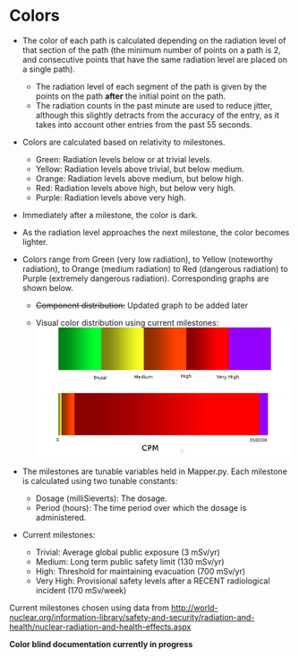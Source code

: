 # Colors

- The color of each path is calculated depending on the radiation level of that section of the path (the minimum number of points on a path is 2, and consecutive points that have the same radiation level are placed on a single path).
	* The radiation level of each segment of the path is given by the points on the path **after** the initial point on the path.
	* The radiation counts in the past minute are used to reduce jitter, although this slightly detracts from the accuracy of the entry, as it takes into account other entries from the past 55 seconds.
- Colors are calculated based on relativity to milestones.
	* Green:	Radiation levels below or at trivial levels.
	* Yellow:	Radiation levels above trivial, but below medium.
	* Orange:	Radiation levels above medium, but below high.
	* Red:		Radiation levels above high, but below very high.
	* Purple:	Radiation levels above very high.
- Immediately after a milestone, the color is dark.
- As the radiation level approaches the next milestone, the color becomes lighter.
- Colors range from Green (very low radiation), to Yellow (noteworthy radiation), to Orange (medium radiation) to Red (dangerous radiation) to Purple (extremely dangerous radiation). Corresponding graphs are shown below.

	* ~~Component distribution:~~ Updated graph to be added later


	* Visual color distribution using current milestones: 
![Normalized Distribution](https://github.com/Yash3667/GeigerToKML/blob/master/Documentation/NormalizedDistribution.png "Normalized Distribution")
![Real Distribution](https://github.com/Yash3667/GeigerToKML/blob/master/Documentation/RealDistribution.png "Real Distribution")


- The milestones are tunable variables held in Mapper.py. Each milestone is calculated using two tunable constants: 
	* Dosage (milliSieverts): The dosage.
	* Period (hours): The time period over which the dosage is administered.
- Current milestones:
	* Trivial: Average global public exposure (3 mSv/yr)
	* Medium: Long term public safety limit (130 mSv/yr)
	* High: Threshold for maintaining evacuation (700 mSv/yr)
	* Very High: Provisional safety levels after a RECENT radiological incident (170 mSv/week)


Current milestones chosen using data from http://world-nuclear.org/information-library/safety-and-security/radiation-and-health/nuclear-radiation-and-health-effects.aspx







__Color blind documentation currently in progress__
